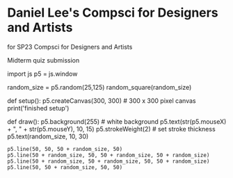 # Daniel Lee's Compsci for Designers and Artists
for SP23 Compsci for Designers and Artists

Midterm quiz submission

import js
p5 = js.window

random_size = p5.random(25,125)
random_square(random_size)



def setup():
    p5.createCanvas(300, 300)    # 300 x 300 pixel canvas 
    print('finished setup')
   



def draw():
    p5.background(255)           # white background
    p5.text(str(p5.mouseX) + ", " + str(p5.mouseY), 10, 15)
    p5.strokeWeight(2)  # set stroke thickness
    p5.text(random_size, 10, 30)

    p5.line(50, 50, 50 + random_size, 50)
    p5.line(50 + random_size, 50, 50 + random_size, 50 + random_size)
    p5.line(50 + random_size, 50 + random_size, 50, 50 + random_size)
    p5.line(50, 50 + random_size, 50, 50)
